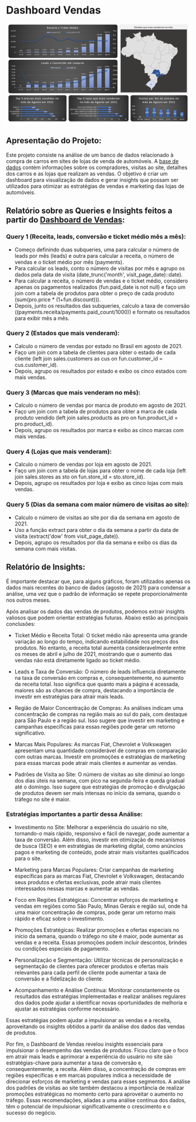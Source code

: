 # Dashboard Vendas
![Dashboard de Verdas](https://github.com/waltercrastobr/Dashboard-Vendas/blob/main/imagem_dashboard_vendas.PNG?raw=true)

## Apresentação do Projeto:
Este projeto consiste na análise de um banco de dados relacionado à compra de carros em sites de lojas de venda de automóveis. A [base de dados](https://github.com/waltercrastobr/Dashboard-Vendas/blob/main/banco_de_dados.sql) contém informações sobre os compradores, visitas ao site, detalhes dos carros e as lojas que realizam as vendas. O objetivo é criar um dashboard para visualização de dados e gerar insights que possam ser utilizados para otimizar as estratégias de vendas e marketing das lojas de automóveis.


## Relatório sobre as Queries e Insights feitos a partir do [Dashboard de Vendas](https://github.com/waltercrastobr/Dashboard-Vendas/blob/main/dashboard_vendas.xlsx):

### Query 1 (Receita, leads, conversão e ticket médio mês a mês):

- Começo definindo duas subqueries, uma para calcular o número de leads por mês (leads) e outra para calcular a receita, o número de vendas e o ticket médio por mês (payments).
- Para calcular os leads, conto o número de visitas por mês e agrupo os dados pela data de visita (date_trunc('month', visit_page_date)::date).
- Para calcular a receita, o número de vendas e o ticket médio, considero apenas os pagamentos realizados (fun.paid_date is not null) e faço um join com a tabela de produtos para obter o preço de cada produto (sum(pro.price * (1+fun.discount))).
- Depois, junto os resultados das subqueries, calculo a taxa de conversão ((payments.receita/payments.paid_count/1000)) e formato os resultados para exibir mês a mês.

###  Query 2 (Estados que mais venderam):

- Calculo o número de vendas por estado no Brasil em agosto de 2021.
- Faço um join com a tabela de clientes para obter o estado de cada cliente (left join sales.customers as cus on fun.customer_id = cus.customer_id).
- Depois, agrupo os resultados por estado e exibo os cinco estados com mais vendas.

### Query 3 (Marcas que mais venderam no mês):

- Calculo o número de vendas por marca de produto em agosto de 2021.
- Faço um join com a tabela de produtos para obter a marca de cada produto vendido (left join sales.products as pro on fun.product_id = pro.product_id).
- Depois, agrupo os resultados por marca e exibo as cinco marcas com mais vendas.

###  Query 4 (Lojas que mais venderam):

- Calculo o número de vendas por loja em agosto de 2021.
- Faço um join com a tabela de lojas para obter o nome de cada loja (left join sales.stores as sto on fun.store_id = sto.store_id).
- Depois, agrupo os resultados por loja e exibo as cinco lojas com mais vendas.

###  Query 5 (Dias da semana com maior número de visitas ao site):

- Calculo o número de visitas ao site por dia da semana em agosto de 2021.
- Uso a função extract para obter o dia da semana a partir da data de visita (extract('dow' from visit_page_date)).
- Depois, agrupo os resultados por dia da semana e exibo os dias da semana com mais visitas.

## Relatório de Insights:

É importante destacar que, para alguns gráficos, foram utilizados apenas os dados mais recentes do banco de dados (agosto de 2021) para condensar a análise, uma vez que o padrão de informação se repete proporcionalmente nos outros meses.

Após analisar os dados das vendas de produtos, podemos extrair insights valiosos que podem orientar estratégias futuras. Abaixo estão as principais conclusões:

- Ticket Médio e Receita Total: O ticket médio não apresenta uma grande variação ao longo do tempo, indicando estabilidade nos preços dos produtos. No entanto, a receita total aumenta consideravelmente entre os meses de abril e julho de 2021, mostrando que o aumento das vendas não está diretamente ligado ao ticket médio.

- Leads e Taxa de Conversão: O número de leads influencia diretamente na taxa de conversão em compras e, consequentemente, no aumento da receita total. Isso significa que quanto mais a página é acessada, maiores são as chances de compra, destacando a importância de investir em estratégias para atrair mais leads.

- Região de Maior Concentração de Compras: As análises indicam uma concentração de compras na região mais ao sul do país, com destaque para São Paulo e a região sul. Isso sugere que investir em marketing e campanhas específicas para essas regiões pode gerar um retorno significativo.

- Marcas Mais Populares: As marcas Fiat, Chevrolet e Volkswagen apresentam uma quantidade considerável de compras em comparação com outras marcas. Investir em promoções e estratégias de marketing para essas marcas pode atrair mais clientes e aumentar as vendas.

- Padrões de Visita ao Site: O número de visitas ao site diminui ao longo dos dias úteis na semana, com pico na segunda-feira e queda gradual até o domingo. Isso sugere que estratégias de promoção e divulgação de produtos devem ser mais intensas no início da semana, quando o tráfego no site é maior.

### Estratégias importantes a partir dessa Análise:

- Investimento no Site: Melhorar a experiência do usuário no site, tornando-o mais rápido, responsivo e fácil de navegar, pode aumentar a taxa de conversão. Além disso, investir em otimização de mecanismos de busca (SEO) e em estratégias de marketing digital, como anúncios pagos e marketing de conteúdo, pode atrair mais visitantes qualificados para o site.

- Marketing para Marcas Populares: Criar campanhas de marketing específicas para as marcas Fiat, Chevrolet e Volkswagen, destacando seus produtos e ofertas exclusivas, pode atrair mais clientes interessados nessas marcas e aumentar as vendas.

- Foco em Regiões Estratégicas: Concentrar esforços de marketing e vendas em regiões como São Paulo, Minas Gerais e região sul, onde há uma maior concentração de compras, pode gerar um retorno mais rápido e eficaz sobre o investimento.

- Promoções Estratégicas: Realizar promoções e ofertas especiais no início da semana, quando o tráfego no site é maior, pode aumentar as vendas e a receita. Essas promoções podem incluir descontos, brindes ou condições especiais de pagamento.

- Personalização e Segmentação: Utilizar técnicas de personalização e segmentação de clientes para oferecer produtos e ofertas mais relevantes para cada perfil de cliente pode aumentar a taxa de conversão e a fidelização do cliente.

- Acompanhamento e Análise Contínua: Monitorar constantemente os resultados das estratégias implementadas e realizar análises regulares dos dados pode ajudar a identificar novas oportunidades de melhoria e ajustar as estratégias conforme necessário.

Essas estratégias podem ajudar a impulsionar as vendas e a receita, aproveitando os insights obtidos a partir da análise dos dados das vendas de produtos.

Por fim, o Dashboard de Vendas revelou insights essenciais para impulsionar o desempenho das vendas de produtos. Ficou claro que o foco em atrair mais leads e aprimorar a experiência do usuário no site são estratégias-chave para aumentar a taxa de conversão e, consequentemente, a receita. Além disso, a concentração de compras em regiões específicas e em marcas populares indica a necessidade de direcionar esforços de marketing e vendas para esses segmentos. A análise dos padrões de visitas ao site também destacou a importância de realizar promoções estratégicas no momento certo para aproveitar o aumento no tráfego. Essas recomendações, aliadas a uma análise contínua dos dados, têm o potencial de impulsionar significativamente o crescimento e o sucesso do negócio.
